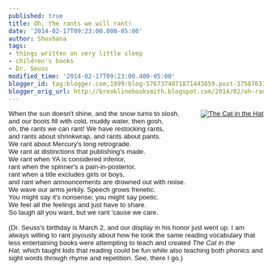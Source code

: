 ```yaml
---
published: true
title: Oh, the rants we will rant!
date: '2014-02-17T09:23:00.000-05:00'
author: Shoshana
tags:
- things written on very little sleep
- children's books
- Dr. Seuss
modified_time: '2014-02-17T09:23:00.400-05:00'
blogger_id: tag:blogger.com,1999:blog-5767374071871443859.post-3758763167199126937
blogger_orig_url: http://brooklinebooksmith.blogspot.com/2014/02/oh-rants-we-will-rant.html
---
```


<span style="font-family: Tahoma, Geneva, sans-serif; font-size: 10pt;"></span><div style="border-image: none; font-style: normal;"><span style="font-family: Tahoma, Geneva, sans-serif; font-size: 10pt;"><a href="http://www.brooklinebooksmith-shop.com/book/v/9780394800011" style="clear: right; float: right; margin-bottom: 1em; margin-left: 1em;"><img src="http://images.booksense.com/images/books/011/800/FC9780394800011.JPG" title="The Cat in the Hat" /></a>When the sun doesn't shine, and the snow turns to slosh,</span></div><span style="font-family: Tahoma, Geneva, sans-serif; font-size: 10pt;"><div style="border-image: none; font-style: normal;">and our boots fill with cold, muddy water, then gosh,</div><div style="border-image: none; font-style: normal;">oh, the rants we can rant! We have restocking rants,</div><div style="border-image: none; font-style: normal;">and rants about shrinkwrap, and rants about pants.</div><div style="border-image: none; font-style: normal;">We rant about Mercury's long retrograde.</div><div style="font-style: normal;">We rant at distinctions that publishing's made.</div><div style="border-image: none; font-style: normal;">We rant when YA is considered inferior,</div><div style="border-image: none; font-style: normal;">rant when the spinner's a pain-in-posterior,</div><div style="border-image: none; font-style: normal;">rant when a title excludes girls or boys,</div><div style="border-image: none; font-style: normal;">and rant when announcements are drowned out with noise.</div><div style="border-image: none; font-style: normal;">We wave our arms jerkily. Speech grows frenetic.</div><div style="border-image: none; font-style: normal;">You might say it's nonsense; you might say poetic.</div><div style="border-image: none; font-style: normal;">We feel all the feelings and just have to share.&nbsp;</div><div style="font-style: normal;">So laugh all you want, but we rant 'cause we care.</div><div style="border-image: none; font-style: normal;"><br /></div><div style="border-image: none;">(Dr. Seuss's birthday is March 2, and our display in his honor just went up. I am always willing to rant joyously about&nbsp;<span style="font-size: 10pt;">how he took the same reading vocabulary that less entertaining books were attempting to teach and created </span><i style="font-size: 10pt;">The Cat in the Hat,</i><span style="font-size: 10pt;">&nbsp;which taught kids that reading could be fun while also teaching both phonics and sight words through rhyme and repetition.</span><span style="font-size: 10pt;">&nbsp;See, there I go.)&nbsp; </span></div></span><br />